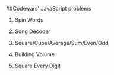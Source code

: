##Codewars' JavaScript problems

1. Spin Words

2. Song Decoder

3. Square/Cube/Average/Sum/Even/Odd

4. Building Volume

5. Square Every Digit